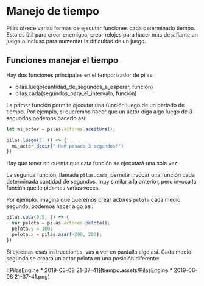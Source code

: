 # Manejo de tiempo

Pilas ofrece varias formas de ejecutar funciones cada determinado tiempo. Esto es útil para crear enemigos, crear relojes para hacer más desafiante un juego o incluso para aumentar la dificultad de un juego.

## Funciones manejar el tiempo

Hay dos funciones principales en el temporizador de pilas:

- pilas.luego(cantidad_de_segundos_a_esperar, función)
- pilas.cada(segundos_para_el_intervalo, función)

La primer función permite ejecutar una función luego de un periodo de tiempo. Por ejemplo, si queremos hacer que un actor diga algo luego de 3 segundos podemos hacerlo así:

```typescript
let mi_actor = pilas.actores.aceituna();

pilas.luego(3, () => {
  mi_actor.decir("¡Han pasado 3 segundos!")
})
```

Hay que tener en cuenta que esta función se ejecutará una sola vez.

La segunda función, llamada `pilas.cada`, permite invocar una función cada determinada cantidad de segundos, muy similar a la anterior, pero invoca la función que le pidamos varias veces.

Por ejemplo, imaginá que queremos crear actores `pelota` cada medio segundo, podemos hacer algo así:

```typescript
pilas.cada(0.5, () => {
  var pelota = pilas.actores.pelota();
  pelota.y = 100;
  pelota.x = pilas.azar(-200, 200);
})
```

Si ejecutas esas instrucciones, vas a ver en pantalla algo así. Cada medio segundo se creará un actor pelota en una posición diferente:

![PilasEngine * 2019-06-08 21-37-41](tiempo.assets/PilasEngine * 2019-06-08 21-37-41.png)



